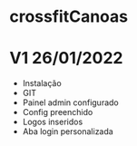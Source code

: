 # crossfitCanoas
# V1 26/01/2022
- Instalação 
- GIT
- Painel admin configurado
- Config preenchido
- Logos inseridos
- Aba login personalizada